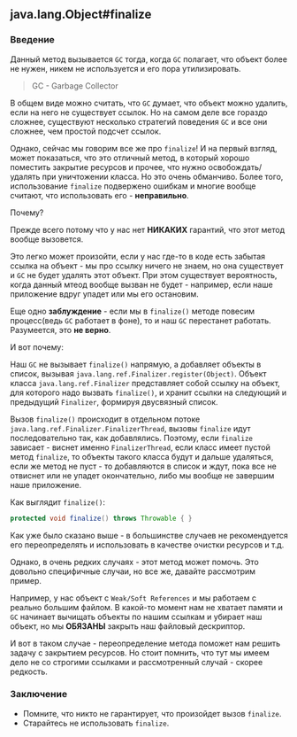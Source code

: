 ## java.lang.Object#finalize
### Введение
Данный метод вызывается `GC` тогда, когда `GC` полагает, что объект более не нужен, никем не используется и его пора утилизировать.

> GC - Garbage Collector

В общем виде можно считать, что `GC` думает, что объект можно удалить, если на него не существует ссылок.
Но на самом деле все гораздо сложнее, существуют несколько стратегий поведения `GC` и все они сложнее, чем простой подсчет ссылок.

Однако, сейчас мы говорим все же про `finalize`!
И на первый взгляд, может показаться, что это отличный метод, в который хорошо поместить закрытие ресурсов и прочее, что нужно освобождать/удалять при уничтожении класса.
Но это очень обманчиво. Более того, использование `finalize` подвержено ошибкам и многие вообще считают, что использовать его - **неправильно**.

Почему?

Прежде всего потому что у нас нет **НИКАКИХ** гарантий, что этот метод вообще вызовется.

Это легко может произойти, если у нас где-то в коде есть забытая ссылка на объект - мы про ссылку ничего не знаем, но она существует и `GC` не будет удалять этот объект.
При этом существует вероятность, когда данный мтеод вообще вызван не будет - например, если наше приложение вдруг упадет или мы его остановим.


Еще одно **заблуждение**  - если мы в `finalize()` методе повесим процесс(ведь `GC` работает в фоне), то и наш `GC` перестанет работать.
Разумеется, это **не верно**.

И вот почему:

Наш `GC` не вызывает `finalize()` напрямую, а добавляет объекты в список, вызывая `java.lang.ref.Finalizer.register(Object)`.
Объект класса `java.lang.ref.Finalizer` представляет собой ссылку на объект, для которого надо вызвать `finalize()`, и хранит ссылки на следующий и предыдущий `Finalizer`, формируя двусвязный список.

Вызов `finalize()` происходит в отдельном потоке `java.lang.ref.Finalizer.FinalizerThread`, вызовы `finalize` идут последовательно так, как добавлялись. Поэтому, если `finalize` зависает - виснет именно `FinalizerThread`, если класс имеет пустой метод `finalize`, то объекты такого класса будут и дальше удаляться, если же метод не пуст - то добавляются в список и ждут, пока все не отвиснет или не упадет окончательно, либо мы вообще не завершим наше приложение.

Как выглядит `finalize()`:
```java
protected void finalize() throws Throwable { }
```

Как уже было сказано выше - в большинстве случаев не рекомендуется его переопределять и использовать в качестве очистки ресурсов и т.д.

Однако, в очень редких случаях - этот метод может помочь.
Это довольно специфичные случаи, но все же, давайте рассмотрим пример.

Например, у нас объект с `Weak/Soft References` и мы работаем с реально большим файлом. В какой-то момент нам не хватает памяти и `GC` начинает вычищать объекты по нашим ссылкам и убирает наш объект, но мы **ОБЯЗАНЫ** закрыть наш файловый дескриптор.

И вот в таком случае - переопределение метода поможет нам решить задачу с закрытием ресурсов.
Но стоит помнить, что тут мы имеем дело не со строгими ссылками и рассмотренный случай - скорее редкость.

### Заключение
* Помните, что никто не гарантирует, что произойдет вызов `finalize`.
* Старайтесь не использовать `finalize`.
